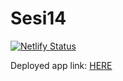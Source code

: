 # Sesi14

[![Netlify Status](https://api.netlify.com/api/v1/badges/6be79529-f7ff-4fb8-9bf6-1508c143f19e/deploy-status)](https://app.netlify.com/sites/rifandani-sesi14/deploys)

Deployed app link: [HERE](https://rifandani-sesi14.netlify.app/)
